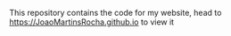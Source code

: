 This repository contains the code for my website, head to https://JoaoMartinsRocha.github.io to view it

